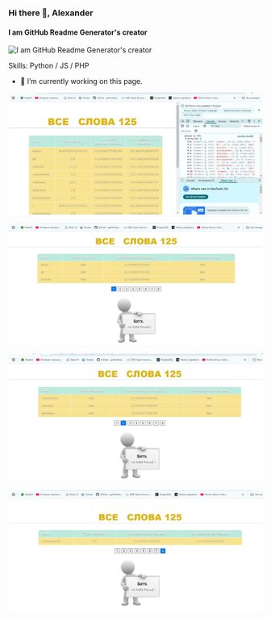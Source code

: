 ### Hi there 👋, Alexander
#### I am GitHub Readme Generator's creator
![I am GitHub Readme Generator's creator](https://arturssmirnovs.github.io/github-profile-readme-generator/images/banner.png)


Skills: Python / JS / PHP

- 🔭 I’m currently working on this page. 






![Image alt](https://github.com/homer36h37/frontend_text/blob/main/img/img_001.jpg)

![Image alt](https://github.com/homer36h37/frontend_text/blob/main/img/img_002.jpg)

![Image alt](https://github.com/homer36h37/frontend_text/blob/main/img/img_003.jpg)

![Image alt](https://github.com/homer36h37/frontend_text/blob/main/img/img_004.jpg)

